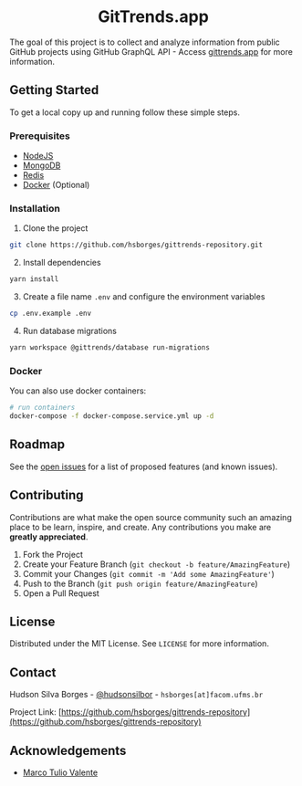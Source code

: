 <!-- ABOUT THE PROJECT -->

# <center>GitTrends.app</center>

The goal of this project is to collect and analyze information from public GitHub projects using GitHub GraphQL API - Access [gittrends.app](https://gittrends.app) for more information.

<!-- GETTING STARTED -->

## Getting Started

To get a local copy up and running follow these simple steps.

### Prerequisites

- [NodeJS](https://nodejs.org)
- [MongoDB](https://www.mongodb.com)
- [Redis](https://redis.io)
- [Docker](https://www.docker.com) (Optional)

### Installation

1. Clone the project

```sh
git clone https://github.com/hsborges/gittrends-repository.git
```

2. Install dependencies

```sh
yarn install
```

3. Create a file name `.env` and configure the environment variables

```sh
cp .env.example .env
```

4. Run database migrations

```sh
yarn workspace @gittrends/database run-migrations
```

### Docker

You can also use docker containers:

```sh
# run containers
docker-compose -f docker-compose.service.yml up -d
```

<!-- ROADMAP -->

## Roadmap

See the [open issues](https://github.com/hsborges/gittrends-repository/issues) for a list of proposed features (and known issues).

<!-- CONTRIBUTING -->

## Contributing

Contributions are what make the open source community such an amazing place to be learn, inspire, and create. Any contributions you make are **greatly appreciated**.

1. Fork the Project
2. Create your Feature Branch (`git checkout -b feature/AmazingFeature`)
3. Commit your Changes (`git commit -m 'Add some AmazingFeature'`)
4. Push to the Branch (`git push origin feature/AmazingFeature`)
5. Open a Pull Request

<!-- LICENSE -->

## License

Distributed under the MIT License. See `LICENSE` for more information.

<!-- CONTACT -->

## Contact

Hudson Silva Borges - [@hudsonsilbor](https://twitter.com/hudsonsilbor) - `hsborges[at]facom.ufms.br`

Project Link: [https://github.com/hsborges/gittrends-repository](https://github.com/hsborges/gittrends-repository)

<!-- ACKNOWLEDGEMENTS -->

## Acknowledgements

- [Marco Tulio Valente](https://github.com/mtov)

<!-- MARKDOWN LINKS & IMAGES -->
<!-- https://www.markdownguide.org/basic-syntax/#reference-style-links -->
<!-- [contributors-shield]: https://img.shields.io/github/contributors/othneildrew/Best-README-Template.svg?style=flat-square -->
<!-- [contributors-url]: https://github.com/othneildrew/Best-README-Template/graphs/contributors -->
<!-- [forks-shield]: https://img.shields.io/github/forks/othneildrew/Best-README-Template.svg?style=flat-square -->
<!-- [forks-url]: https://github.com/othneildrew/Best-README-Template/network/members -->
<!-- [stars-shield]: https://img.shields.io/github/stars/othneildrew/Best-README-Template.svg?style=flat-square -->
<!-- [stars-url]: https://github.com/othneildrew/Best-README-Template/stargazers -->
<!-- [issues-shield]: https://img.shields.io/github/issues/othneildrew/Best-README-Template.svg?style=flat-square -->
<!-- [issues-url]: https://github.com/othneildrew/Best-README-Template/issues -->
<!-- [license-shield]: https://img.shields.io/github/license/othneildrew/Best-README-Template.svg?style=flat-square -->
<!-- [license-url]: https://github.com/othneildrew/Best-README-Template/blob/master/LICENSE.txt -->
<!-- [linkedin-shield]: https://img.shields.io/badge/-LinkedIn-black.svg?style=flat-square&logo=linkedin&colorB=555 -->
<!-- [linkedin-url]: https://linkedin.com/in/othneildrew
[product-screenshot]: images/screenshot.png -->
